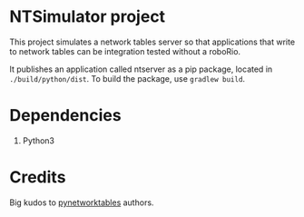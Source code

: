 # NTSimulator project

This project simulates a network tables server so that applications that write to network tables can be integration tested without a roboRio.

It publishes an application called ntserver as a pip package, located in `./build/python/dist`.  To build the package, use `gradlew build`.

# Dependencies
1. Python3

# Credits
Big kudos to [pynetworktables](https://github.com/robotpy/pynetworktables) authors.